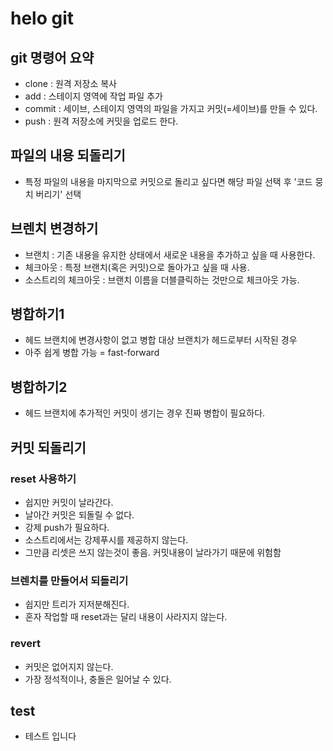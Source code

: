 # helo git

## git 명령어 요약

- clone : 원격 저장소 복사
- add : 스테이지 영역에 작업 파일 추가 
- commit : 세이브, 스테이지 영역의 파일을 가지고 커밋(=세이브)를 만들 수 있다.
- push : 원격 저장소에 커밋을 업로드 한다.

## 파일의 내용 되돌리기

- 특정 파일의 내용을 마지막으로  커밋으로 돌리고 싶다면 해당 파일 선택 후 '코드 뭉치 버리기' 선택

## 브렌치 변경하기

- 브랜치 : 기존 내용을 유지한 상태에서 새로운 내용을 추가하고 싶을 때 사용한다.
- 체크아웃 : 특정 브랜치(혹은 커밋)으로 돌아가고 싶을 때 사용.
- 소스트리의 체크아웃 : 브랜치 이름을 더블클릭하는 것만으로 체크아웃 가능.

## 병합하기1

- 헤드 브랜치에 변경사항이 없고 병합 대상 브랜치가 헤드로부터 시작된 경우
- 아주 쉽게 병합 가능 = fast-forward

## 병합하기2

- 헤드 브랜치에 추가적인 커밋이 생기는 경우 진짜 병합이 필요하다.

## 커밋 되돌리기

### reset 사용하기

- 쉽지만 커밋이 날라간다.
- 날아간 커밋은 되돌릴 수 없다.
- 강제 push가 필요하다.
- 소스트리에서는 강제푸시를 제공하지 않는다.
- 그만큼 리셋은 쓰지 않는것이 좋음. 커밋내용이 날라가기 때문에 위험함

### 브렌치를 만들어서 되돌리기

- 쉽지만 트리가 지저분해진다.
- 혼자 작업할 때 reset과는 달리 내용이 사라지지 않는다.


### revert
- 커밋은 없어지지 않는다.
- 가장 정석적이나, 충돌은 일어날 수 있다.

## test
- 테스트 입니다